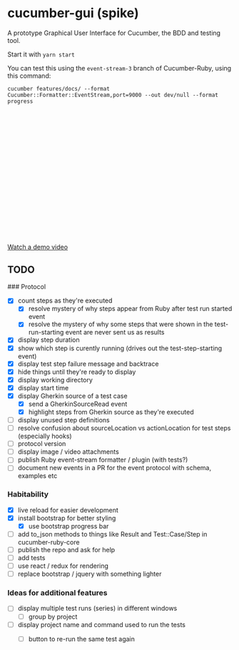 # cucumber-gui (spike)

A prototype Graphical User Interface for Cucumber, the BDD and testing tool.

Start it with `yarn start`

You can test this using the `event-stream-3` branch of Cucumber-Ruby, using this command:

    cucumber features/docs/ --format Cucumber::Formatter::EventStream,port=9000 --out dev/null --format progress

<script src="//fast.wistia.com/embed/medias/hpf9qboi31.jsonp" async></script><script src="//fast.wistia.com/assets/external/E-v1.js" async></script><div class="wistia_responsive_padding" style="padding:56.25% 0 0 0;position:relative;"><div class="wistia_responsive_wrapper" style="height:100%;left:0;position:absolute;top:0;width:100%;"><div class="wistia_embed wistia_async_hpf9qboi31 videoFoam=true" style="height:100%;width:100%">&nbsp;</div></div></div>

[Watch a demo video](https://cucumber.wistia.com/medias/hpf9qboi31)

## TODO

### Protocol

- [x] count steps as they're executed
  - [x] resolve mystery of why steps appear from Ruby after test run started event
  - [x] resolve the mystery of why some steps that were shown in the test-run-starting event are never sent us as results
- [x] display step duration
- [x] show which step is curently running (drives out the test-step-starting event)
- [x] display test step failure message and backtrace
- [x] hide things until they're ready to display
- [x] display working directory
- [x] display start time
- [x] display Gherkin source of a test case
  - [x] send a GherkinSourceRead event
  - [x] highlight steps from Gherkin source as they're executed
- [ ] display unused step definitions
- [ ] resolve confusion about sourceLocation vs actionLocation for test steps (especially hooks)
- [ ] protocol version
- [ ] display image / video attachments
- [ ] publish Ruby event-stream formatter / plugin (with tests?)
- [ ] document new events in a PR for the event protocol with schema, examples etc

### Habitability

- [x] live reload for easier development
- [x] install bootstrap for better styling
  - [x] use bootstrap progress bar
- [ ] add to_json methods to things like Result and Test::Case/Step in cucumber-ruby-core
- [ ] publish the repo and ask for help
- [ ] add tests
- [ ] use react / redux for rendering
- [ ] replace bootstrap / jquery with something lighter

### Ideas for additional features

- [ ] display multiple test runs (series) in different windows
  - [ ] group by project
- [ ] display project name and command used to run the tests
  - [ ] button to re-run the same test again

